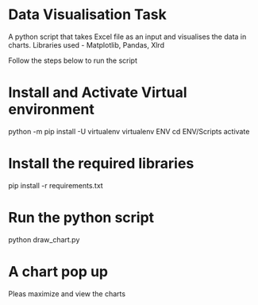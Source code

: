 # Data Visualisation Task

A python script that takes Excel file as an input and visualises the data in charts.
Libraries used - Matplotlib, Pandas, Xlrd


Follow the steps below to run the script

# Install and Activate Virtual environment
python -m pip install -U virtualenv
virtualenv ENV
cd ENV/Scripts
activate

# Install the required libraries
pip install -r requirements.txt

# Run the python script
python draw_chart.py

# A chart pop up
Pleas maximize and view the charts